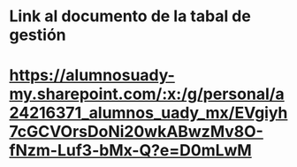 # Link al documento de la tabal de gestión
# https://alumnosuady-my.sharepoint.com/:x:/g/personal/a24216371_alumnos_uady_mx/EVgiyh7cGCVOrsDoNi20wkABwzMv8O-fNzm-Luf3-bMx-Q?e=D0mLwM
